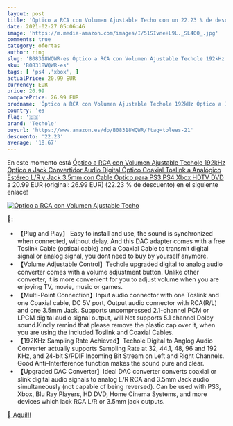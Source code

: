 ```yaml
---
layout: post
title: 'Óptico a RCA con Volumen Ajustable Techo con un 22.23 % de descuento'
date: 2021-02-27 05:06:46
image: 'https://m.media-amazon.com/images/I/51SIvne+L9L._SL400_.jpg'
comments: true
category: ofertas
author: ring
slug: 'B08318WQWR-es Óptico a RCA con Volumen Ajustable Techole 192kHz Óptico a...'
sku: 'B08318WQWR-es'
tags: [ 'ps4','xbox', ]
actualPrice: 20.99 EUR
currency: EUR
price: 20.99
comparePrice: 26.99 EUR
prodname: 'Óptico a RCA con Volumen Ajustable Techole 192kHz Óptico a Jack  Convertidor Audio Digital Óptico Coaxial Toslink a Analógico Estéreo L/R y Jack 3.5mm con Cable Óptico para PS3  PS4  Xbox  HDTV  DVD'
country: 'es'
flag: '🇪🇸'
brand: 'Techole'
buyurl: 'https://www.amazon.es/dp/B08318WQWR/?tag=tolees-21'
descuento: '22.23'
average: '18.67'
---
```


En este momento está [Óptico a RCA con Volumen Ajustable Techole 192kHz Óptico a Jack  Convertidor Audio Digital Óptico Coaxial Toslink a Analógico Estéreo L/R y Jack 3.5mm con Cable Óptico para PS3  PS4  Xbox  HDTV  DVD](https://www.amazon.es/dp/B08318WQWR/?tag=tolees-21) a 20.99 EUR (original: 26.99 EUR) (22.23 %  de descuento) en el siguiente enlace!

[![Óptico a RCA con Volumen Ajustable Techo](https://m.media-amazon.com/images/I/51SIvne+L9L._SL400_.jpg)](https://www.amazon.es/dp/B08318WQWR/?tag=tolees-21)

🔎:

- 【Plug and Play】 Easy to install and use, the sound is synchronized when connected, without delay. And this DAC adapter comes with a free Toslink Cable (optical cable) and a Coaxial Cable to transmit digital signal or analog signal, you dont need to buy by yourself anymore.
- 【Volume Adjustable Control】Techole upgraded digital to analog audio converter comes with a volume adjustment button. Unlike other converter, it is more convenient for you to adjust volume when you are enjoying TV, movie, music or games.
- 【Multi-Point Connection】Input audio connector with one Toslink and one Coaxial cable, DC 5V port, Output audio connector with RCA(R/L) and one 3.5mm Jack. Supports uncompressed 2.1-channel PCM or LPCM digital audio signal output, will Not supports 5.1 channel Dolby sound.Kindly remind that please remove the plastic cap over it, when you are using the included Toslink and Coaxial Cables.
- 【192KHz Sampling Rate Achieved】Techole Digital to Anglog Audio Converter actually supports Sampling Rate at 32, 44.1, 48, 96 and 192 KHz, and 24-bit S/PDIF Incoming Bit Stream on Left and Right Channels. Good Anti-Interference function makes the sound pure and clear.
- 【Upgraded DAC Converter】Ideal DAC converter converts coaxial or slink digital audio signals to analog L/R RCA and 3.5mm Jack audio simultaneously (not capable of being reversed). Can be used with PS3, Xbox, Blu Ray Players, HD DVD, Home Cinema Systems, and more devices which lack RCA L/R or 3.5mm jack outputs.

[🛒 Aquí!!!](https://www.amazon.es/dp/B08318WQWR/?tag=tolees-21)
